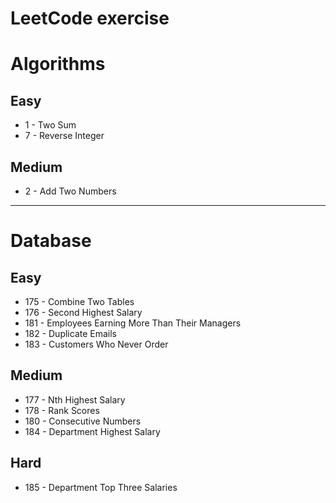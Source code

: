 LeetCode exercise
==============================

# Algorithms

## Easy
- 1 - Two Sum
- 7 - Reverse Integer

## Medium
- 2 - Add Two Numbers

-------------------------------------------------------------------------------

# Database

## Easy
- 175 - Combine Two Tables
- 176 - Second Highest Salary
- 181 - Employees Earning More Than Their Managers
- 182 - Duplicate Emails
- 183 - Customers Who Never Order

## Medium
- 177 - Nth Highest Salary
- 178 - Rank Scores
- 180 - Consecutive Numbers
- 184 - Department Highest Salary

## Hard
- 185 - Department Top Three Salaries